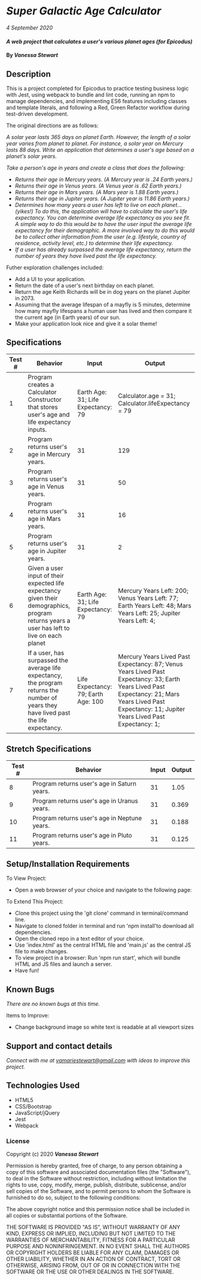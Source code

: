 # _Super Galactic Age Calculator_

_4 September 2020_

#### _A web project that calculates a user's various planet ages (for Epicodus)_

#### By _**Vanessa Stewart**_

## Description

This is a project completed for Epicodus to practice testing business logic with Jest, using webpack to bundle and lint code, running an npm to manage dependencies, and implementing ES6 features including classes and template literals, and following a Red, Green Refactor workflow during test-driven development.

The original directions are as follows:

_A solar year lasts 365 days on planet Earth. However, the length of a solar year varies from planet to planet. For instance, a solar year on Mercury lasts 88 days. Write an application that determines a user's age based on a planet's solar years._

_Take a person's age in years and create a class that does the following:_

* _Returns their age in Mercury years. (A Mercury year is .24 Earth years.)_
* _Returns their age in Venus years. (A Venus year is .62 Earth years.)_
* _Returns their age in Mars years. (A Mars year is 1.88 Earth years.)_
* _Returns their age in Jupiter years. (A Jupiter year is 11.86 Earth years.)_
* _Determines how many years a user has left to live on each planet… (yikes!) To do this, the application will have to calculate the user's life expectancy. You can determine average life expectancy as you see fit. A simple way to do this would be to have the user input the average life expectancy for their demographic. A more involved way to do this would be to collect other information from the user (e.g. lifestyle, country of residence, activity level, etc.) to determine their life expectancy._
* _If a user has already surpassed the average life expectancy, return the number of years they have lived past the life expectancy._

Futher exploration challenges included:
* Add a UI to your application.
* Return the date of a user's next birthday on each planet.
* Return the age Keith Richards will be in dog years on the planet Jupiter in 2073.
* Assuming that the average lifespan of a mayfly is 5 minutes, determine how many mayfly lifespans a human user has lived and then compare it the current age (in Earth years) of our sun.
* Make your application look nice and give it a solar theme!

## Specifications
| Test # | Behavior | Input | Output |
| -------- | -------- | -------- | -------- |
| 1 | Program creates a Calculator Constructor that stores user's age and life expectancy inputs. | Earth Age: 31; Life Expectancy: 79 | Calculator.age = 31; Calculator.lifeExpectancy = 79 |
| 2 | Program returns user's age in Mercury years. | 31 | 129 |
| 3 | Program returns user's age in Venus years. | 31 | 50 |
| 4 | Program returns user's age in Mars years. | 31 | 16 |
| 5 | Program returns user's age in Jupiter years. | 31 | 2 |
| 6 | Given a user input of their expected life expectancy given their demographics, program returns years a user has left to live on each planet | Earth Age: 31; Life Expectancy: 79  | Mercury Years Left: 200; Venus Years Left: 77; Earth Years Left: 48; Mars Years Left: 25; Jupiter Years Left: 4;  |
| 7 | If a user, has surpassed the average life expectancy, the program returns the number of years they have lived past the life expectancy.| Life Expectancy: 79; Earth Age: 100 | Mercury Years Lived Past Expectancy: 87; Venus Years Lived Past Expectancy: 33; Earth Years Lived Past Expectancy: 21; Mars Years Lived Past Expectancy: 11; Jupiter Years Lived Past Expectancy: 1;|

## Stretch Specifications
| Test # | Behavior | Input | Output |
| -------- | -------- | -------- | -------- |
| 8 | Program returns user's age in Saturn years. | 31 | 1.05 |
| 9 | Program returns user's age in Uranus years. | 31 | 0.369 |
| 10 | Program returns user's age in Neptune years. | 31 | 0.188 |
| 11 | Program returns user's age in Pluto years. | 31 | 0.125 |

## Setup/Installation Requirements

To View Project:
* Open a web browser of your choice and navigate to the following page:

To Extend This Project:
* Clone this project using the 'git clone' command in terminal/command line.
* Navigate to cloned folder in terminal and run 'npm install'to download all dependencies.
* Open the cloned repo in a text editor of your choice.
* Use 'index.html' as the central HTML file and 'main.js' as the central JS file to make changes.
* To view project in a browser: Run 'npm run start', which will bundle HTML and JS files and launch a server.
* Have fun!

## Known Bugs

_There are no known bugs at this time._

Items to Improve:
* Change background image so white text is readable at all viewport sizes

## Support and contact details

_Connect with me at vamariestewart@gmail.com with ideas to improve this project._

## Technologies Used

* HTML5
* CSS/Bootstrap
* JavaScript/jQuery
* Jest
* Webpack

### License

Copyright (c) 2020 **_Vanessa Stewart_**

Permission is hereby granted, free of charge, to any person obtaining a copy of this software and associated documentation files (the "Software"), to deal in the Software without restriction, including without limitation the rights to use, copy, modify, merge, publish, distribute, sublicense, and/or sell copies of the Software, and to permit persons to whom the Software is furnished to do so, subject to the following conditions:

The above copyright notice and this permission notice shall be included in all copies or substantial portions of the Software.

THE SOFTWARE IS PROVIDED "AS IS", WITHOUT WARRANTY OF ANY KIND, EXPRESS OR IMPLIED, INCLUDING BUT NOT LIMITED TO THE WARRANTIES OF MERCHANTABILITY, FITNESS FOR A PARTICULAR PURPOSE AND NONINFRINGEMENT. IN NO EVENT SHALL THE AUTHORS OR COPYRIGHT HOLDERS BE LIABLE FOR ANY CLAIM, DAMAGES OR OTHER LIABILITY, WHETHER IN AN ACTION OF CONTRACT, TORT OR OTHERWISE, ARISING FROM, OUT OF OR IN CONNECTION WITH THE SOFTWARE OR THE USE OR OTHER DEALINGS IN THE SOFTWARE.

